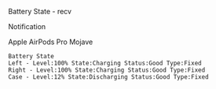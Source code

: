 Battery State - recv

Notification

Apple AirPods Pro
Mojave

```
Battery State
Left - Level:100% State:Charging Status:Good Type:Fixed
Right - Level:100% State:Charging Status:Good Type:Fixed
Case - Level:12% State:Discharging Status:Good Type:Fixed
```
